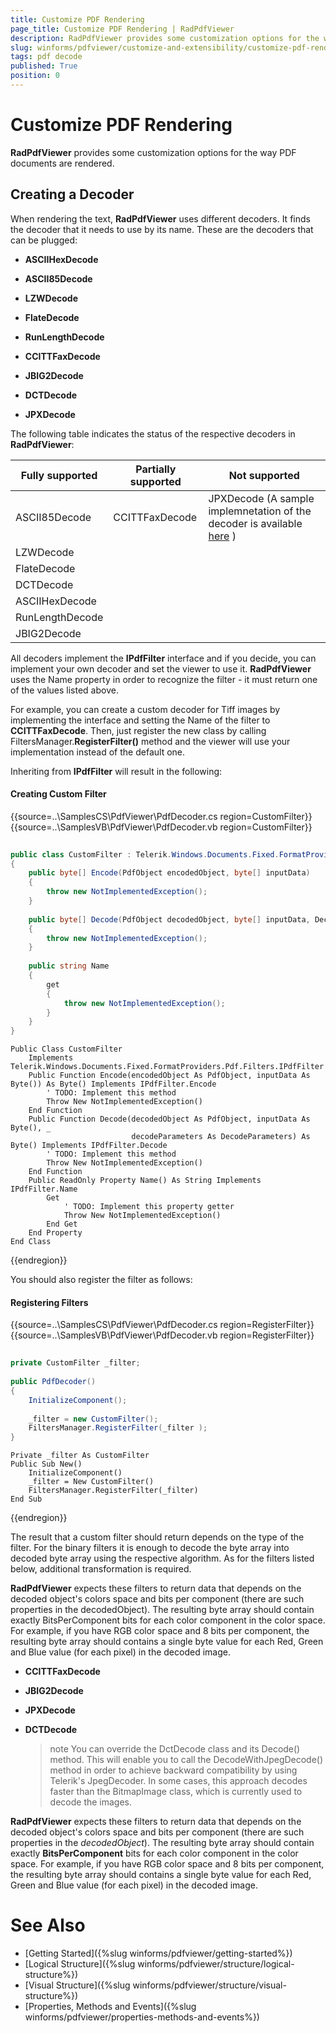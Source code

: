 ```yaml
---
title: Customize PDF Rendering
page_title: Customize PDF Rendering | RadPdfViewer
description: RadPdfViewer provides some customization options for the way PDF documents are rendered.
slug: winforms/pdfviewer/customize-and-extensibility/customize-pdf-rendering
tags: pdf decode
published: True
position: 0
---
```


# Customize PDF Rendering
__RadPdfViewer__ provides some customization options for the way PDF documents are rendered.

## Creating a Decoder

When rendering the text, __RadPdfViewer__ uses different decoders. It finds the decoder that it needs to use by its name. These are the decoders that can be plugged:

* __ASCIIHexDecode__

* __ASCII85Decode__

* __LZWDecode__

* __FlateDecode__

* __RunLengthDecode__

* __CCITTFaxDecode__

* __JBIG2Decode__

* __DCTDecode__

* __JPXDecode__

The following table indicates the status of the respective decoders in __RadPdfViewer__:

|Fully supported|Partially supported|Not supported|
|----|----|----|
|ASCII85Decode|CCITTFaxDecode| JPXDecode (A sample implemnetation of the decoder is available [here](http://www.telerik.com/support/kb/winforms/pdf-viewer/details/use-a-custom-jpxdecode-filter-with-radpdfviewer) )|
|LZWDecode|||
|FlateDecode|||
|DCTDecode|||
|ASCIIHexDecode|||
|RunLengthDecode|||
|JBIG2Decode|||

All decoders implement the __IPdfFilter__ interface and if you decide, you can implement your own decoder and set the viewer to use it. __RadPdfViewer__ uses the Name property in order to recognize the filter - it must return one of the values listed above.

For example, you can create a custom decoder for Tiff images by implementing the interface and setting the Name of the filter to __CCITTFaxDecode__. Then, just register the new class by calling FiltersManager.__RegisterFilter()__ method and the viewer will use your implementation instead of the default one.

Inheriting from __IPdfFilter__ will result in the following:

#### Creating Custom Filter

{{source=..\SamplesCS\PdfViewer\PdfDecoder.cs region=CustomFilter}} 
{{source=..\SamplesVB\PdfViewer\PdfDecoder.vb region=CustomFilter}} 

````C#
        
public class CustomFilter : Telerik.Windows.Documents.Fixed.FormatProviders.Pdf.Filters.IPdfFilter
{
    public byte[] Encode(PdfObject encodedObject, byte[] inputData)
    {
        throw new NotImplementedException();
    }
    
    public byte[] Decode(PdfObject decodedObject, byte[] inputData, DecodeParameters decodeParameters)
    {
        throw new NotImplementedException();
    }
    
    public string Name
    {
        get
        {
            throw new NotImplementedException();
        }
    }
}

````
````VB.NET
Public Class CustomFilter
    Implements Telerik.Windows.Documents.Fixed.FormatProviders.Pdf.Filters.IPdfFilter
    Public Function Encode(encodedObject As PdfObject, inputData As Byte()) As Byte() Implements IPdfFilter.Encode
        ' TODO: Implement this method
        Throw New NotImplementedException()
    End Function
    Public Function Decode(decodedObject As PdfObject, inputData As Byte(), _
                           decodeParameters As DecodeParameters) As Byte() Implements IPdfFilter.Decode
        ' TODO: Implement this method
        Throw New NotImplementedException()
    End Function
    Public ReadOnly Property Name() As String Implements IPdfFilter.Name
        Get
            ' TODO: Implement this property getter
            Throw New NotImplementedException()
        End Get
    End Property
End Class

````

{{endregion}}

You should also register the filter as follows:

#### Registering Filters

{{source=..\SamplesCS\PdfViewer\PdfDecoder.cs region=RegisterFilter}} 
{{source=..\SamplesVB\PdfViewer\PdfDecoder.vb region=RegisterFilter}} 

````C#
        
private CustomFilter _filter;
        
public PdfDecoder()
{
    InitializeComponent();
    
    _filter = new CustomFilter();
    FiltersManager.RegisterFilter(_filter );
}

````
````VB.NET
Private _filter As CustomFilter
Public Sub New()
    InitializeComponent()
    _filter = New CustomFilter()
    FiltersManager.RegisterFilter(_filter)
End Sub

````

{{endregion}}

The result that a custom filter should return depends on the type of the filter. For the binary filters it is enough to decode the byte array into decoded byte array using the respective algorithm. As for the filters listed below, additional transformation is required.

__RadPdfViewer__ expects these filters to return data that depends on the decoded object's colors space and bits per component (there are such properties in the decodedObject). The resulting byte array should contain exactly BitsPerComponent bits for each color component in the color space. For example, if you have RGB color space and 8 bits per component, the resulting byte array should contains a single byte value for each Red, Green and Blue value (for each pixel) in the decoded image.

* __CCITTFaxDecode__

* __JBIG2Decode__

* __JPXDecode__

* __DCTDecode__

    >note You can override the DctDecode class and its Decode() method. This will enable you to call the DecodeWithJpegDecode() method in order to achieve backward compatibility by using Telerik's JpegDecoder. In some cases, this approach decodes faster than the BitmapImage class, which is currently used to decode the images.

 __RadPdfViewer__ expects these filters to return data that depends on the decoded object's colors space and bits per component (there are such properties in the *decodedObject*). The resulting byte array should contain exactly __BitsPerComponent__ bits for each color component in the color space. For example, if you have RGB color space and 8 bits per component, the resulting byte array should contains a single byte value for each Red, Green and Blue value (for each pixel) in the decoded image.

# See Also

* [Getting Started]({%slug winforms/pdfviewer/getting-started%})
* [Logical Structure]({%slug winforms/pdfviewer/structure/logical-structure%})
* [Visual Structure]({%slug winforms/pdfviewer/structure/visual-structure%})
* [Properties, Methods and Events]({%slug winforms/pdfviewer/properties-methods-and-events%})